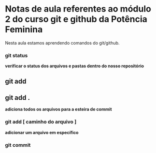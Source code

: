 # Notas de aula referentes ao módulo 2 do curso git e github da Potência Feminina

Nesta aula estamos aprendendo comandos do git/github.

### git status
**verificar o status dos arquivos e pastas dentro do nosso repositório**

## git add

## git add .
**adiciona todos os arquivos para a esteira de commit**

### git add [ caminho do arquivo ]
**adicionar um arquivo em específico**

### git commit 